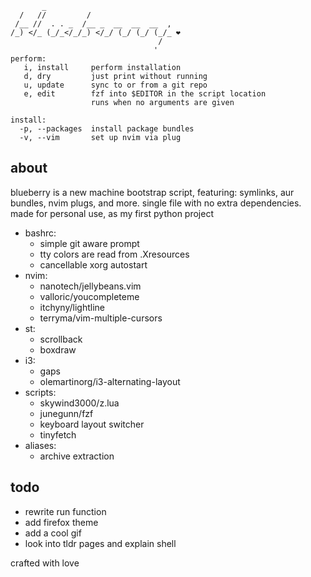 ```
       _                              
  /   //         /                    
 /__ //  . . _  /__ _  __  __  __  ,  
/_) </_ (_/_</_/_) </_/ (_/ (_/ (_/_ ❤
                                 /    
                                '
perform:
   i, install     perform installation
   d, dry         just print without running
   u, update      sync to or from a git repo
   e, edit        fzf into $EDITOR in the script location
                  runs when no arguments are given

install:
  -p, --packages  install package bundles
  -v, --vim       set up nvim via plug
```

## about
blueberry is a new machine bootstrap script, featuring: symlinks, aur bundles, nvim plugs, and more. single file with no extra dependencies. made for personal use, as my first python project

- bashrc:
    - simple git aware prompt
    - tty colors are read from .Xresources
    - cancellable xorg autostart
- nvim:
    - nanotech/jellybeans.vim
    - valloric/youcompleteme
    - itchyny/lightline
    - terryma/vim-multiple-cursors
- st:
    - scrollback
    - boxdraw
- i3:
    - gaps
    - olemartinorg/i3-alternating-layout
- scripts:
    - skywind3000/z.lua
    - junegunn/fzf
    - keyboard layout switcher
    - tinyfetch
- aliases:
    - archive extraction

## todo
- rewrite run function
- add firefox theme
- add a cool gif
- look into tldr pages and explain shell

crafted with love
